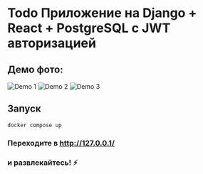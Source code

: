# Todo Приложение на Django + React + PostgreSQL с JWT авторизацией
## Демо фото:
![Demo 1](demo/demo1.png)
![Demo 2](demo/demo2.png)
![Demo 3](demo/demo3.png)

## Запуск
```
docker compose up
```
### Переходите в http://127.0.0.1/
### и развлекайтесь! ⚡️